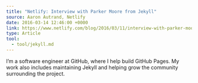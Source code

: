 ```yaml
---
title: "Netlify: Interview with Parker Moore from Jekyll"
source: Aaron Autrand, Netlify
date: 2016-03-14 12:46:00 +0000
link: https://www.netlify.com/blog/2016/03/11/interview-with-parker-moore-from-jekyll/
type: Article
tool:
  - tool/jekyll.md
---
```

I’m a software engineer at GitHub, where I help build GitHub Pages. My work also includes maintaining Jekyll and helping grow the community surrounding the project.





